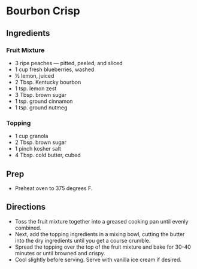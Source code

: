 # Bourbon Crisp

## Ingredients

### Fruit Mixture

- 3 ripe peaches — pitted, peeled, and sliced
- 1 cup fresh blueberries, washed
- ½ lemon, juiced
- 2 Tbsp. Kentucky bourbon
- 1 tsp. lemon zest
- 3 Tbsp. brown sugar
- 1 tsp. ground cinnamon
- 1 tsp. ground nutmeg

### Topping

- 1 cup granola
- 2 Tbsp. brown sugar
- 1 pinch kosher salt
- 4 Tbsp. cold butter, cubed

## Prep

- Preheat oven to 375 degrees F.

## Directions

- Toss the fruit mixture together into a greased cooking pan until evenly combined.
- Next, add the topping ingredients in a mixing bowl, cutting the butter into the dry ingredients until you get a course crumble.
- Spread the topping over the top of the fruit mixture and bake for 30-40 minutes or until browned and crispy.
- Cool slightly before serving. Serve with vanilla ice cream if desired.
